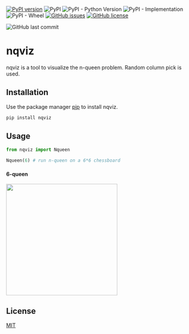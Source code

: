 [![PyPI version](https://badge.fury.io/py/nqviz.svg)](https://badge.fury.io/py/nqviz)
![PyPI](https://img.shields.io/pypi/v/nqviz)
![PyPI - Python Version](https://img.shields.io/pypi/pyversions/nqviz)
![PyPI - Implementation](https://img.shields.io/pypi/implementation/nqviz)
![PyPI - Wheel](https://img.shields.io/pypi/wheel/nqviz)
[![GitHub issues](https://img.shields.io/github/issues/jhan15/nqviz)](https://github.com/jhan15/nqviz/issues)
[![GitHub license](https://img.shields.io/github/license/jhan15/nqviz)](https://github.com/jhan15/nqviz/blob/master/license.txt)

![GitHub last commit](https://img.shields.io/github/last-commit/jhan15/nqviz)

# nqviz 

nqviz is a tool to visualize the n-queen problem. Random column pick is used.

## Installation

Use the package manager [pip](https://pip.pypa.io/en/stable/) to install nqviz.

```bash
pip install nqviz
```

## Usage

```python
from nqviz import Nqueen

Nqueen(6) # run n-queen on a 6*6 chessboard
```

#### 6-queen

<img src="https://user-images.githubusercontent.com/62132206/120168297-0040cc80-c1ff-11eb-9a7a-de5e1568fc70.gif" width="300">

## License
[MIT](https://choosealicense.com/licenses/mit/)
